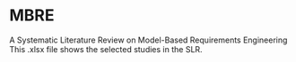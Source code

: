 # MBRE
A Systematic Literature Review on Model-Based Requirements Engineering
This .xlsx file shows the selected studies in the SLR.
